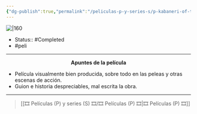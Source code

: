 ```yaml
---
{"dg-publish":true,"permalink":"/peliculas-p-y-series-s/p-kabaneri-of-the-iron-fortress-the-battle-of-unato/"}
---
```



![|160](https://m.media-amazon.com/images/M/MV5BYWE2NTMzODktODM2ZS00MzIxLTg4YjEtNzUzZDY1N2ExYTdhXkEyXkFqcGdeQXVyNTEyMDY1MjI@._V1_SX300.jpg)

- Status:: #Completed 
- #peli 

---

**<center>Apuntes de la película</center>**

- Película visualmente bien producida, sobre todo en las peleas y otras escenas de acción.
- Guion e historia despreciables, mal escrita la obra.

---

> [[🎞️ Películas (P) y series (S) 🎞️/🎞️ Películas (P) 🎞️\|🎞️ Películas (P) 🎞️]]